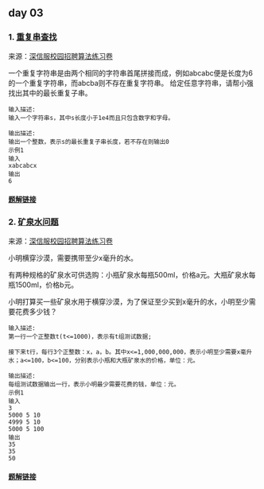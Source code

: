 ## day 03 

### 1. [重复串查找](<https://www.nowcoder.com/questionTerminal/33d378140e084df9adbbb88eacf34e50>)
来源：[深信服校园招聘算法练习卷](<https://www.nowcoder.com/test/23358504/summary>)

一个重复字符串是由两个相同的字符串首尾拼接而成，例如abcabc便是长度为6的一个重复字符串，而abcba则不存在重复字符串。
给定任意字符串，请帮小强找出其中的最长重复子串。

```
输入描述:
输入一个字符串s，其中s长度小于1e4而且只包含数字和字母。

输出描述:
输出一个整数，表示s的最长重复子串长度，若不存在则输出0
示例1
输入
xabcabcx
输出
6
```

#### [题解链接](./solution_1.md)

### 2. [矿泉水问题](<https://www.nowcoder.com/questionTerminal/7a1ae529644f4d94819a2a137d59d5c6>)

来源：[深信服校园招聘算法练习卷](<https://www.nowcoder.com/test/23358504/summary>)

小明横穿沙漠，需要携带至少x毫升的水。

有两种规格的矿泉水可供选购：小瓶矿泉水每瓶500ml，价格a元。大瓶矿泉水每瓶1500ml，价格b元。

小明打算买一些矿泉水用于横穿沙漠，为了保证至少买到x毫升的水，小明至少需要花费多少钱？

```
输入描述:
第一行一个正整数t(t<=1000)，表示有t组测试数据;

接下来t行，每行3个正整数：x，a，b。其中x<=1,000,000,000，表示小明至少需要x毫升水；a<=100，b<=100，分别表示小瓶和大瓶矿泉水的价格，单位：元。

输出描述:
每组测试数据输出一行，表示小明最少需要花费的钱，单位：元。
示例1
输入
3
5000 5 10
4999 5 10
5000 5 100
输出
35
35
50
```

#### [题解链接](./solution_2.md)